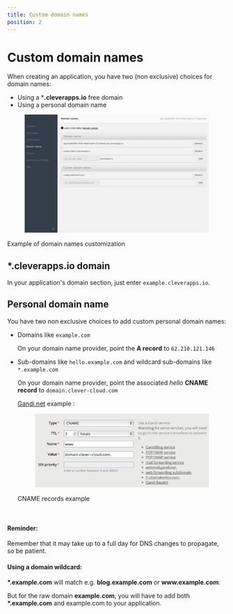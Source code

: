 ```yaml
---
title: Custom domain names
position: 2
---
```


# Custom domain names

When creating an application, you have two (non exclusive) choices for domain names:

* Using a ***.cleverapps.io** free domain
* Using a personal domain name

<figure class="cc-content-img"><img  src="/assets/images/domain1.png"></figure>
<figcaption>Example of domain names customization</figcaption>

## *.cleverapps.io domain

In your application's domain section, just enter ``example.cleverapps.io``.


## Personal domain name

You have two non exclusive choices to add custom personal domain names:

  * Domains like ``example.com``
  
    On your domain name provider, point the **A record** to ``62.210.121.146``

  * Sub-domains like ``hello.example.com`` and wildcard sub-domains like ``*.example.com``

    On your domain name provider, point the associated *hello* **CNAME record** to ``domain.clever-cloud.com``

    <a href="http://www.gandi.net" target="_blank">Gandi.net</a> example :
    <figure class="cc-content-img">
      <img  src="/assets/images/domain2.png">
    </figure>
    <figcaption>CNAME records example</figcaption>

<!-- -->
<br/>
<div class="alert alert-hot-problems">
  <h4>Reminder:</h4>
  <p>Remember that it may take up to a full day for DNS changes to propagate, so be patient.</p>
  <h4>Using a domain wildcard:</h4>
  <p><strong>*.example.com</strong> will match e.g. <strong>blog.example.com</strong> or <strong>www.example.com</strong>.
  </p>
  <p> But for the raw domain <strong>example.com</strong>, you will have to add
both <strong>*.example.com</strong> and example.com to your application.</p>
</div>
